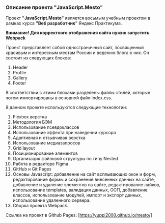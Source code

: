 ### Описание проекта "JavaScript.Mesto"

Проект **"JavaScript.Mesto"** является восьмым учебным проектом в рамках курса
**"Веб разработчик"** Яндекс Практикума.

**Внимание! Для корректного отображения сайта нужно запустить Webpack**

Проект представляет собой одностраничный сайт, посвященный красивым и интересным местам России и ведению блога о них. Он состоит из следующих блоков:
1. Header
2. Profile
3. Gallery
4. Footer

В соответствии с этими блоками разделены файлы стилей, которые потом импортированы в основной файл index.css.

В данном проекте используются следующие технологии:
1. Flexbox верстка
2. Методология БЭМ
3. Использование псевдоклассов
4. Использование эффекта при наведении курсора
5. Адаптивная и отзывчивая верстка
6. Использование медиазапросов
7. Grid layout
8. Позиционирование элементов
9. Организация файловой структуры по типу Nested
10. Работа в редакторе Figma
11. GitHub и Git Pages
12. Основы Javascript: добавление на сайт всплывающих окон и форм, редактирование формы и сохранение внесенных данных на сайте, добавление и удаление элементов на сайте, редактирование лайков, использование templates, валидация данных, ООП, добавление классов, использование модулей, импорт и экспорт данных, использование удаленного сервера.
13. Сборка проекта Webpack.

Ссылка на проект в Github Pages:
[https://yuppi2000.github.io/mesto/]


